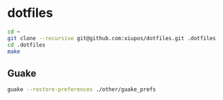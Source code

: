 # dotfiles

```bash
cd ~
git clone --recursive git@github.com:xiupos/dotfiles.git .dotfiles
cd .dotfiles
make
```

## Guake

```bash
guake --restore-preferences ./other/guake_prefs
```
